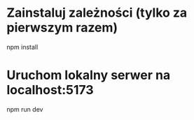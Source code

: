 # Zainstaluj zależności (tylko za pierwszym razem)
npm install

# Uruchom lokalny serwer na localhost:5173
npm run dev